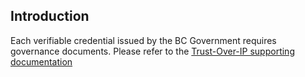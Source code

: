 ## Introduction

Each verifiable credential issued by the BC Government requires governance documents. 
Please refer to the [Trust-Over-IP supporting documentation](https://trustoverip.org/our-work/deliverables/) 
